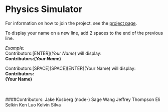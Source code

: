 Physics Simulator
=================

For information on how to join the project, see the [project page](tomhalstead.github.io/physics-simulator).

To display your name on a new line, add 2 spaces to the end of the previous line.

_Example:_  
Contributors:\[ENTER\](*Your Name*) will display:  
<b>Contributors:(*Your Name*)</b>  

Contributors:\[SPACE\]\[SPACE\]\[ENTER\](Your Name) will display:  
<b>Contributors:  
(Your Name)</b>

<br/>
<br/>
####Contributors:
Jake Kosberg (node-)  
Sage Wang  
Jeffrey Thompson  
Eli Selkin  
Ken Luo  
Kelvin Silva

